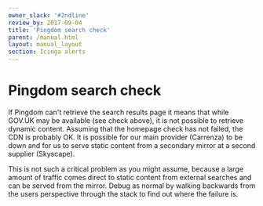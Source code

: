 ```yaml
---
owner_slack: '#2ndline'
review_by: 2017-09-04
title: 'Pingdom search check'
parent: /manual.html
layout: manual_layout
section: Icinga alerts
---
```


# Pingdom search check

If Pingdom can't retrieve the search results page it means that while
GOV.UK may be available (see check above), it is not possible to
retrieve dynamic content. Assuming that the homepage check has not
failed, the CDN is probably OK. It is possible for our main provider
(Carrenza) to be down and for us to serve static content from a
secondary mirror at a second supplier (Skyscape).

This is not such a critical problem as you might assume, because a large
amount of traffic comes direct to static content from external searches
and can be served from the mirror. Debug as normal by walking backwards
from the users perspective through the stack to find out where the
failure is.


